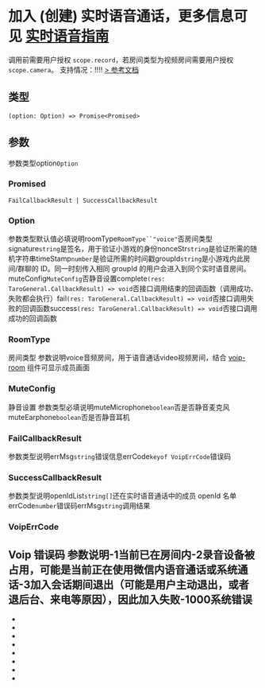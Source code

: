 # 加入 (创建) 实时语音通话，更多信息可见 [实时语音指南](https://developers.weixin.qq.com/miniprogram/dev/framework/open-ability/voip-chat.html)
调用前需要用户授权 `scope.record`，若房间类型为视频房间需要用户授权 `scope.camera`。
支持情况：!!!!
[> 参考文档
](https://developers.weixin.qq.com/miniprogram/dev/api/media/voip/wx.joinVoIPChat.html)
## 类型[​](joinVoIPChat.html#类型)
```tsx
(option: Option) => Promise<Promised>
```

## 参数[​](joinVoIPChat.html#参数)
参数类型option`Option`
### Promised[​](joinVoIPChat.html#promised)
```tsx
FailCallbackResult | SuccessCallbackResult
```

### Option[​](joinVoIPChat.html#option)
参数类型默认值必填说明roomType`RoomType``"voice"`否房间类型signature`string`是签名，用于验证小游戏的身份nonceStr`string`是验证所需的随机字符串timeStamp`number`是验证所需的时间戳groupId`string`是小游戏内此房间/群聊的 ID。同一时刻传入相同 groupId 的用户会进入到同个实时语音房间。muteConfig`MuteConfig`否静音设置complete`(res: TaroGeneral.CallbackResult) => void`否接口调用结束的回调函数（调用成功、失败都会执行）fail`(res: TaroGeneral.CallbackResult) => void`否接口调用失败的回调函数success`(res: TaroGeneral.CallbackResult) => void`否接口调用成功的回调函数
### RoomType[​](joinVoIPChat.html#roomtype)
房间类型
参数说明voice音频房间，用于语音通话video视频房间，结合 [voip-room](../../../components/media/voip-room.html) 组件可显示成员画面
### MuteConfig[​](joinVoIPChat.html#muteconfig)
静音设置
参数类型必填说明muteMicrophone`boolean`否是否静音麦克风muteEarphone`boolean`否是否静音耳机
### FailCallbackResult[​](joinVoIPChat.html#failcallbackresult)
参数类型说明errMsg`string`错误信息errCode`keyof VoipErrCode`错误码
### SuccessCallbackResult[​](joinVoIPChat.html#successcallbackresult)
参数类型说明openIdList`string[]`还在实时语音通话中的成员 openId 名单errCode`number`错误码errMsg`string`调用结果
### VoipErrCode[​](joinVoIPChat.html#voiperrcode)
Voip 错误码
参数说明-1当前已在房间内-2录音设备被占用，可能是当前正在使用微信内语音通话或系统通话-3加入会话期间退出（可能是用户主动退出，或者退后台、来电等原因），因此加入失败-1000系统错误
- 
- 

- 
- 
- 
- 
- 
- 
-
